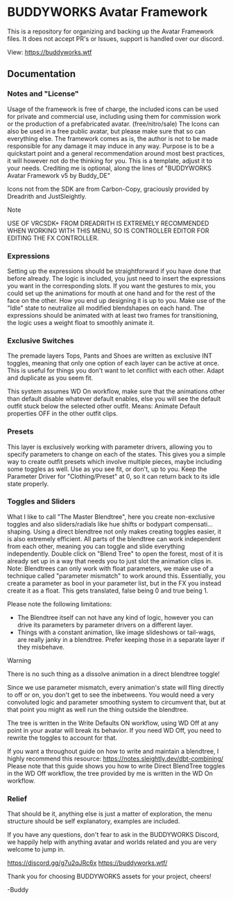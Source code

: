 # BUDDYWORKS Avatar Framework
This is a repository for organizing and backing up the Avatar Framework files.
It does not accept PR's or Issues, support is handled over our discord.

View: https://buddyworks.wtf



## Documentation

### Notes and "License"
Usage of the framework is free of charge, the included icons can be used for private and commercial use,
including using them for commission work or the production of a prefabricated avatar. (free/nitro/sale)
The Icons can also be used in a free public avatar, but please make sure that so can everything else.
The framework comes as is, the author is not to be made responsible for any damage it may induce in any way.
Purpose is to be a quickstart point and a general recommendation around most best practices,
it will however not do the thinking for you. This is a template, adjust it to your needs.
Crediting me is optional, along the lines of "BUDDYWORKS Avatar Framework v5 by Buddy_DE"

Icons not from the SDK are from Carbon-Copy, graciously provided by Dreadrith and JustSleightly.

> [!NOTE]
> USE OF VRCSDK+ FROM DREADRITH IS EXTREMELY RECOMMENDED WHEN WORKING WITH THIS MENU,
> SO IS CONTROLLER EDITOR FOR EDITING THE FX CONTROLLER.


### Expressions
Setting up the expressions should be straightforward if you have done that before already.
The logic is included, you just need to insert the expressions you want in the corresponding slots.
If you want the gestures to mix, you could set up the animations for mouth at one hand and for the
rest of the face on the other. How you end up designing it is up to you. Make use of the "Idle" state
to neutralize all modified blendshapes on each hand. The expressions should be animated with at least
two frames for transitioning, the logic uses a weight float to smoothly animate it.

### Exclusive Switches
The premade layers Tops, Pants and Shoes are written as exclusive INT toggles,
meaning that only one option of each layer can be active at once.
This is useful for things you don't want to let conflict with each other.
Adapt and duplicate as you seem fit.

This system assumes WD On workflow, make sure that the animations
other than default disable whatever default enables, else you will see the default outfit stuck below the selected other outfit.
Means: Animate Default properties OFF in the other outfit clips.

### Presets
This layer is exclusively working with parameter drivers, allowing you to specify parameters to change on each of the states.
This gives you a simple way to create outfit presets which involve multiple pieces,
maybe including some toggles as well. Use as you see fit, or don't, up to you.
Keep the Parameter Driver for "Clothing/Preset" at 0, so it can return back to its idle state properly.

### Toggles and Sliders
What I like to call "The Master Blendtree", here you create non-exclusive toggles and also sliders/radials
 like hue shifts or bodypart compensati... shaping. Using a direct blendtree not only makes creating toggles easier,
 it is also extremely efficient. All parts of the blendtree can work independent from each other,
 meaning you can toggle and slide everything independently.
Double click on "Blend Tree" to open the forest, most of it is already set up in a way that needs you to just slot the animation clips in.
Note: Blendtrees can only work with float parameters, we make use of a technique called "parameter mismatch" to work around this.
Essentially, you create a parameter as bool in your parameter list, but in the FX you instead create it as a float.
This gets translated, false being 0 and true being 1.

Please note the following limitations:
- The Blendtree itself can not have any kind of logic, however you can drive its parameters by parameter drivers on a different layer.
- Things with a constant animation, like image slideshows or tail-wags, are really janky in a blendtree.
Prefer keeping those in a separate layer if they misbehave.

> [!WARNING]
> There is no such thing as a dissolve animation in a direct blendtree toggle!

Since we use parameter mismatch, every animation's state will fling directly to off or on,
you don't get to see the inbetweens. You would need a very convoluted logic and parameter smoothing system to circumvent that,
but at that point you might as well run the thing outside the blendtree.

The tree is written in the Write Defaults ON workflow, using WD Off at any point in your avatar will break its behavior.
If you need WD Off, you need to rewrite the toggles to account for that.

 If you want a throughout guide on how to write and maintain a blendtree, I highly recommend this resource: https://notes.sleightly.dev/dbt-combining/
 Please note that this guide shows you how to write Direct BlendTree toggles in the WD Off workflow, the tree provided by me is written in the WD On workflow.

### Relief
That should be it, anything else is just a matter of exploration, the menu structure should be self explanatory, examples are included.

If you have any questions, don't fear to ask in the BUDDYWORKS Discord,
we happily help with anything avatar and worlds related and you are very welcome to jump in.

https://discord.gg/g7u2qJRc6x
https://buddyworks.wtf/ 

Thank you for choosing BUDDYWORKS assets for your project, cheers!

-Buddy

